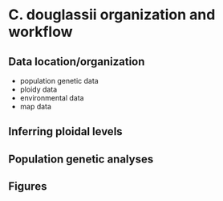 # C. douglassii organization and workflow 

## Data location/organization

- population genetic data
- ploidy data
- environmental data
- map data

## Inferring ploidal levels

## Population genetic analyses

## Figures

